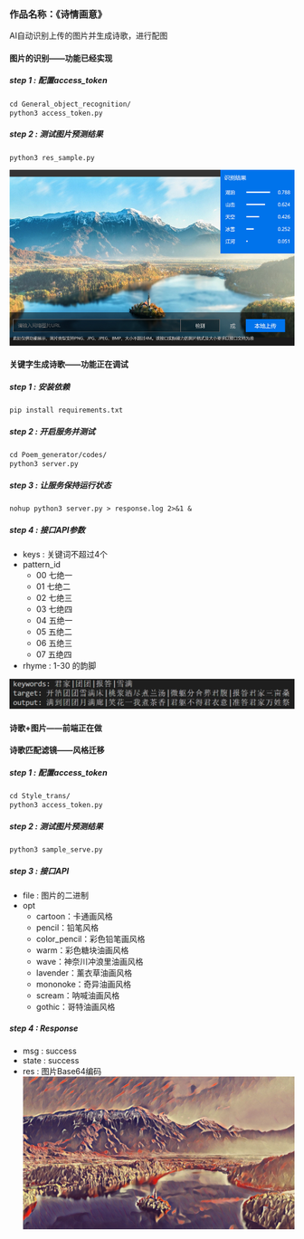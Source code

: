 ### 作品名称：《诗情画意》

AI自动识别上传的图片并生成诗歌，进行配图

#### 图片的识别——功能已经实现

##### step 1 : 配置access_token


```
cd General_object_recognition/
python3 access_token.py
```
##### step 2 : 测试图片预测结果
```
python3 res_sample.py
```

![](./诗歌的识别.png)

#### 关键字生成诗歌——功能正在调试

##### step 1 : 安装依赖


```
pip install requirements.txt
```
##### step 2 : 开启服务并测试
```
cd Poem_generator/codes/
python3 server.py
```

##### step 3 : 让服务保持运行状态
```
nohup python3 server.py > response.log 2>&1 &
```
##### step 4 : 接口API参数
- keys : 关键词不超过4个
- pattern_id
	- 00 七绝一
	- 01 七绝二
	- 02 七绝三
	- 03 七绝四
	- 04 五绝一
	- 05 五绝二
	- 06 五绝三
	- 07 五绝四
- rhyme : 1-30 的韵脚

![image-20210204204603197](./诗歌生成图例.png)

#### 诗歌+图片——前端正在做

#### 诗歌匹配滤镜——风格迁移
##### step 1 : 配置access_token


```
cd Style_trans/
python3 access_token.py
```
##### step 2 : 测试图片预测结果
```
python3 sample_serve.py
```

##### step 3 : 接口API
- file : 图片的二进制
- opt
  - cartoon：卡通画风格
  - pencil：铅笔风格
  - color_pencil：彩色铅笔画风格
  - warm：彩色糖块油画风格
  - wave：神奈川冲浪里油画风格
  - lavender：薰衣草油画风格
  - mononoke：奇异油画风格
  - scream：呐喊油画风格
  - gothic：哥特油画风格

##### step 4 : Response
- msg : success
- state : success
- res : 图片Base64编码
![](./Style_trans/res_img.jpg)